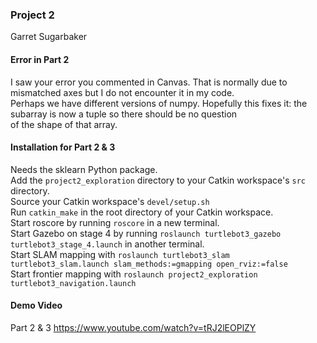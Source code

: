 ### Project 2
Garret Sugarbaker

#### Error in Part 2
I saw your error you commented in Canvas. That is normally due to mismatched axes but I do not encounter it in my code.\
Perhaps we have different versions of numpy. Hopefully this fixes it: the subarray is now a tuple so there should be no question\
of the shape of that array.

#### Installation for Part 2 & 3
Needs the sklearn Python package.\
Add the `project2_exploration` directory to your Catkin workspace's `src` directory.\
Source your Catkin workspace's `devel/setup.sh`\
Run `catkin_make` in the root directory of your Catkin workspace.\
Start roscore by running `roscore` in a new terminal.\
Start Gazebo on stage 4 by running `roslaunch turtlebot3_gazebo turtlebot3_stage_4.launch` in another terminal.\
Start SLAM mapping with `roslaunch turtlebot3_slam turtlebot3_slam.launch slam_methods:=gmapping open_rviz:=false`\
Start frontier mapping with `roslaunch project2_exploration turtlebot3_navigation.launch`

#### Demo Video
Part 2 & 3 https://www.youtube.com/watch?v=tRJ2lEOPlZY 